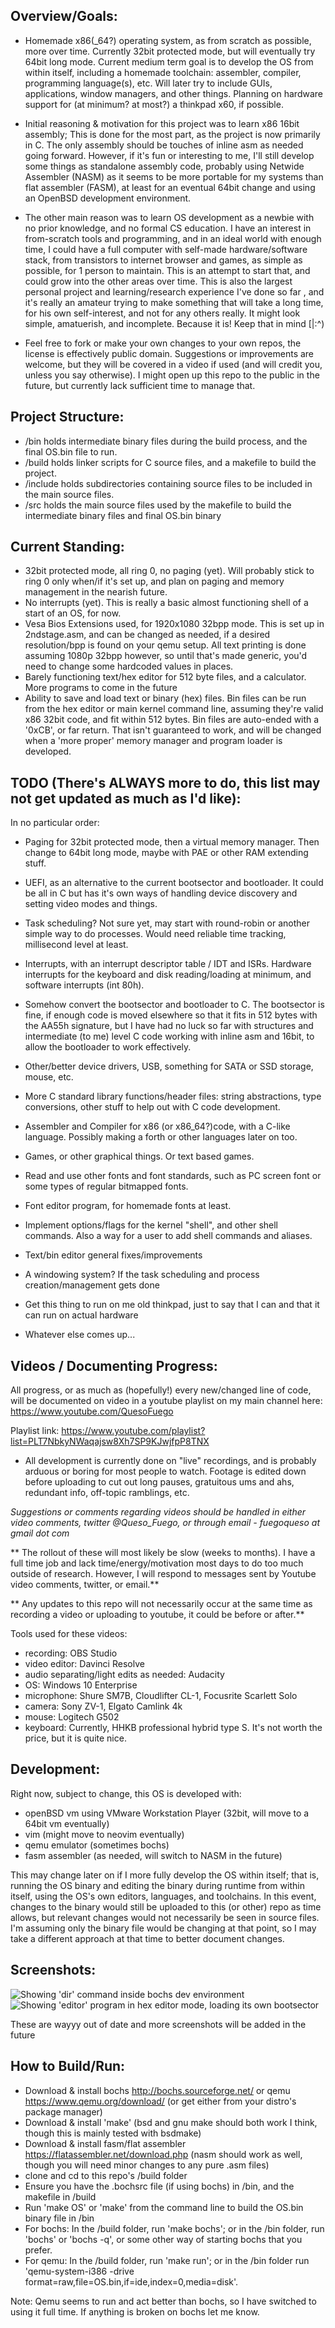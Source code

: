 Overview/Goals:
---------------
- Homemade x86(_64?) operating system, as from scratch as possible, more over time. Currently 32bit protected mode, but will eventually try 64bit long mode. 
Current medium term goal is to develop the OS from within itself, including a homemade toolchain: assembler, compiler, programming language(s), etc. Will later try to include 
GUIs, applications, window managers, and other things. Planning on hardware support for (at minimum? at most?) a thinkpad x60, if possible.

- Initial reasoning & motivation for this project was to learn x86 16bit assembly; This is done for the most part, as the project is now primarily in C.
The only assembly should be touches of inline asm as needed going forward. However, if it's fun or interesting to me, I'll still develop some things as standalone assembly code,
probably using Netwide Assembler (NASM) as it seems to be more portable for my systems than flat assembler (FASM), at least for an eventual 64bit change and using an OpenBSD
development environment. 

- The other main reason was to learn OS development as a newbie with no prior knowledge, and no formal CS education. I have an interest in from-scratch tools and
programming, and in an ideal world with enough time, I could have a full computer with self-made hardware/software stack, from transistors to internet browser and games, as 
simple as possible, for 1 person to maintain.
  This is an attempt to start that, and could grow into the other areas over time. This is also the largest personal project and learning/research experience I've done
so far , and it's really an amateur trying to make something that will take a long time, for his own self-interest, and not for any others really. It might look simple,
amatuerish, and incomplete. Because it is! Keep that in mind [|:^) 

- Feel free to fork or make your own changes to your own repos, the license is effectively public domain. Suggestions or improvements are welcome, but they will be covered 
in a video if used (and will credit you, unless you say otherwise). I might open up this repo to the public in the future, but currently lack sufficient time to manage that. 

Project Structure:
------------------
- /bin holds intermediate binary files during the build process, and the final OS.bin file to run. 
- /build holds linker scripts for C source files, and a makefile to build the project.
- /include holds subdirectories containing source files to be included in the main source files.
- /src holds the main source files used by the makefile to build the intermediate binary files and final OS.bin binary

Current Standing:
-----------------
- 32bit protected mode, all ring 0, no paging (yet). Will probably stick to ring 0 only when/if it's set up, and plan on paging and memory management in the nearish future.
- No interrupts (yet). This is really a basic almost functioning shell of a start of an OS, for now.
- Vesa Bios Extensions used, for 1920x1080 32bpp mode. This is set up in 2ndstage.asm, and can be changed as needed, if a desired resolution/bpp is found on your qemu setup.
All text printing is done assuming 1080p 32bpp however, so until that's made generic, you'd need to change some hardcoded values in places.
- Barely functioning text/hex editor for 512 byte files, and a calculator. More programs to come in the future
- Ability to save and load text or binary (hex) files. Bin files can be run from the hex editor or main kernel command line, assuming they're valid x86 32bit code, and fit
within 512 bytes. Bin files are auto-ended with a '0xCB', or far return. That isn't guaranteed to work, and will be changed when a 'more proper' memory manager and program loader
is developed.

TODO (There's ALWAYS more to do, this list may not get updated as much as I'd like):
------------------------------------------------------------------------------------
In no particular order:
- Paging for 32bit protected mode, then a virtual memory manager. Then change to 64bit long mode, maybe with PAE or other RAM extending stuff.
- UEFI, as an alternative to the current bootsector and bootloader. It could be all in C but has it's own ways of handling device discovery and setting video modes and things.
- Task scheduling? Not sure yet, may start with round-robin or another simple way to do processes. Would need reliable time tracking, millisecond level at least.
- Interrupts, with an interrupt descriptor table / IDT and ISRs. Hardware interrupts for the keyboard and disk reading/loading at minimum, and software interrupts (int 80h).
- Somehow convert the bootsector and bootloader to C. The bootsector is fine, if enough code is moved elsewhere so that it fits in 512 bytes with the AA55h signature, 
but I have had no luck so far with structures and intermediate (to me) level C code working with inline asm and 16bit, to allow the bootloader to work effectively.
- Other/better device drivers, USB, something for SATA or SSD storage, mouse, etc.
- More C standard library functions/header files: string abstractions, type conversions, other stuff to help out with C code development.
- Assembler and Compiler for x86 (or x86_64?)code, with a C-like language. Possibly making a forth or other languages later on too.
- Games, or other graphical things. Or text based games.
- Read and use other fonts and font standards, such as PC screen font or some types of regular bitmapped fonts.
- Font editor program, for homemade fonts at least.
- Implement options/flags for the kernel "shell", and other shell commands. Also a way for a user to add shell commands and aliases.
- Text/bin editor general fixes/improvements
- A windowing system? If the task scheduling and process creation/management gets done
- Get this thing to run on me old thinkpad, just to say that I can and that it can run on actual hardware

- Whatever else comes up...

Videos / Documenting Progress:
------------------------------
All progress, or as much as (hopefully!) every new/changed line of code, will be documented on video in a youtube playlist on my main channel here:
https://www.youtube.com/QuesoFuego

Playlist link:
https://www.youtube.com/playlist?list=PLT7NbkyNWaqajsw8Xh7SP9KJwjfpP8TNX

- All development is currently done on "live" recordings, and is probably arduous or boring for most people to watch. Footage is edited down before uploading to cut out long pauses, gratuitous ums and ahs, redundant info, off-topic ramblings, etc.

*Suggestions or comments regarding videos should be handled in either video comments, twitter @Queso_Fuego, or through email - fuegoqueso at gmail dot com*

** The rollout of these will most likely be slow (weeks to months). I have a full time job and lack time/energy/motivation most days to do too much 
    outside of research. However, I will respond to messages sent by Youtube video comments, twitter, or email.**
   
** Any updates to this repo will not necessarily occur at the same time as recording a video or uploading to youtube, it could be before or after.**

Tools used for these videos:
- recording: OBS Studio
- video editor: Davinci Resolve
- audio separating/light edits as needed: Audacity
- OS: Windows 10 Enterprise
- microphone: Shure SM7B, Cloudlifter CL-1, Focusrite Scarlett Solo
- camera: Sony ZV-1, Elgato Camlink 4k
- mouse: Logitech G502
- keyboard: Currently, HHKB professional hybrid type S. It's not worth the price, but it is quite nice.

Development:
------------
Right now, subject to change, this OS is developed with: 
- openBSD vm using VMware Workstation Player (32bit, will move to a 64bit vm eventually)
- vim (might move to neovim eventually)
- qemu emulator (sometimes bochs)
- fasm assembler (as needed, will switch to NASM in the future)

This may change later on if I more fully develop the OS within itself; that is, running the OS binary and editing the binary during runtime from within itself, using the OS's
own editors, languages, and toolchains.
In this event, changes to the binary would still be uploaded to this (or other) repo as time allows, but relevant changes would not necessarily be seen in source 
files. I'm assuming only the binary file would be changing at that point, so I may take a different approach at that time to better document changes.

Screenshots:
------------
![Showing 'dir' command inside bochs dev environment](https://gitlab.com/queso_fuego/quesos/-/raw/master/screenshots/OS_Dev_1_2020_03_08.PNG "Basic Screenshot showing 'dir' command inside dev environment")
![Showing 'editor' program in hex editor mode, loading its own bootsector](https://gitlab.com/queso_fuego/quesos/-/raw/master/screenshots/OS_Dev_2020_07-17.PNG "Basic Screenshot showing 'editor' program loading its own bootsector")

These are wayyy out of date and more screenshots will be added in the future

How to Build/Run:
-------------
- Download & install bochs http://bochs.sourceforge.net/ or qemu https://www.qemu.org/download/ (or get either from your distro's package manager)
- Download & install 'make' (bsd and gnu make should both work I think, though this is mainly tested with bsdmake)
- Download & install fasm/flat assembler https://flatassembler.net/download.php (nasm should work as well, though you will need minor changes to any pure .asm files)
- clone and cd to this repo's /build folder
- Ensure you have the .bochsrc file (if using bochs) in /bin, and the makefile in /build
- Run 'make OS' or 'make' from the command line to build the OS.bin binary file in /bin
- For bochs: In the /build folder, run 'make bochs'; or in the /bin folder, run 'bochs' or 'bochs -q', or some other way of starting bochs that you prefer. 
- For qemu: In the /build folder, run 'make run'; or in the /bin folder run 'qemu-system-i386 -drive format=raw,file=OS.bin,if=ide,index=0,media=disk'.
 
Note: Qemu seems to run and act better than bochs, so I have switched to using it full time. If anything is broken on bochs let me know.

